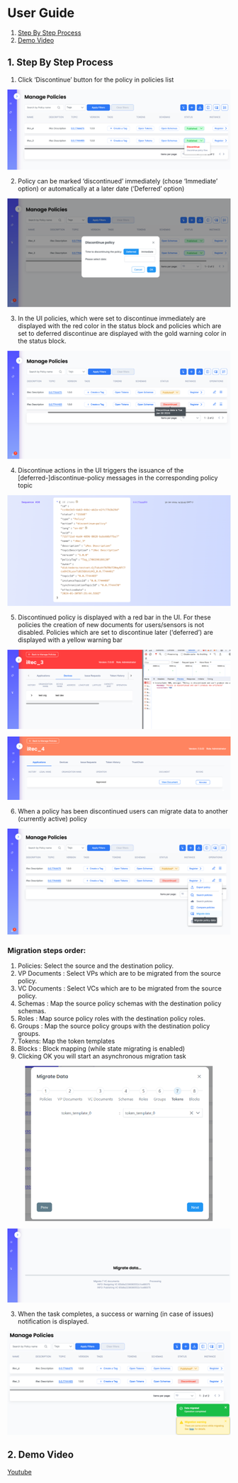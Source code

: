 # User Guide

1. [Step By Step Process](user-guide.md#id-1.-step-by-step-process)
2. [Demo Video](user-guide.md#id-2.-demo-video)

## 1. Step By Step Process

1. Click ‘Discontinue’ button for the policy in policies list

![image3.png](<../../../.gitbook/assets/0 (12).png>)

2. Policy can be marked ‘discontinued’ immediately (chose ‘Immediate’ option) or automatically at a later date (‘Deferred’ option)

![image1.png](<../../../.gitbook/assets/1 (14).png>)

3. In the UI policies, which were set to discontinue immediately are displayed with the red color in the status block and policies which are set to deferred discontinue are displayed with the gold warning color in the status block.

![image10.png](<../../../.gitbook/assets/2 (16).png>)

4. Discontinue actions in the UI triggers the issuance of the \[deferred-]discontinue-policy messages in the corresponding policy topic

![image12.png](<../../../.gitbook/assets/3 (13).png>)

5. Discontinued policy is displayed with a red bar in the UI. For these policies the creation of new documents for users/sensors is not disabled. Policies which are set to discontinue later (‘deferred’) are displayed with a yellow warning bar

![image4.png](<../../../.gitbook/assets/4 (11).png>)

![image11.png](<../../../.gitbook/assets/5 (14).png>)

6. When a policy has been discontinued users can migrate data to another (currently active) policy

![image6.png](<../../../.gitbook/assets/6 (13).png>)

### Migration steps order:

1. Policies: Select the source and the destination policy.
2. VP Documents : Select VPs which are to be migrated from the source policy.
3. VC Documents : Select VCs which are to be migrated from the source policy.
4. Schemas : Map the source policy schemas with the destination policy schemas.
5. Roles : Map source policy roles with the destination policy roles.
6. Groups : Map the source policy groups with the destination policy groups.
7. Tokens: Map the token templates&#x20;
8. Blocks :  Block mapping (while state migrating is enabled)
9. Clicking OK you will start an asynchronous migration task

<figure><img src="../../../.gitbook/assets/image (602).png" alt=""><figcaption></figcaption></figure>

![image9.png](<../../../.gitbook/assets/7 (13).png>)

3. When the task completes, a success or warning (in case of issues) notification is displayed.

![image8.png](<../../../.gitbook/assets/8 (14).png>)

## 2. Demo Video

[Youtube](https://www.youtube.com/watch?v=vvHI4AG-8z8\&list=PLnld0e1pwLhqdR0F9dusqILDww6uZywwR\&index=13)
